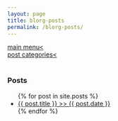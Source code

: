 ```yaml
---
layout: page
title: blorg-posts
permalink: /blorg-posts/
---
```

<a href="/">main menu< </a>  
<a href="/categories">post categories< </a>  
<br>
<h3>Posts</h3>  
<ul>
  {% for post in site.posts %}
    <li>
      <a href="{{ post.url }}">{{ post.title }} >> {{ post.date }} </a>
    </li>
  {% endfor %}
</ul>